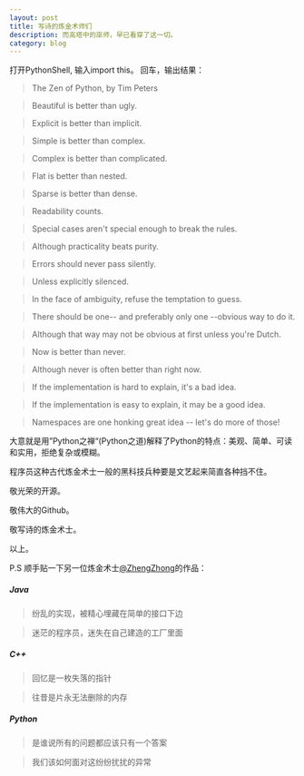 ```yaml
---
layout: post
title: 写诗的炼金术师们
description: 而高塔中的巫师，早已看穿了这一切。
category: blog
---
```


打开PythonShell, 输入import this。 回车，输出结果：

>The Zen of Python, by Tim Peters

>Beautiful is better than ugly.

>Explicit is better than implicit.

>Simple is better than complex.

>Complex is better than complicated.

>Flat is better than nested.

>Sparse is better than dense.

>Readability counts.

>Special cases aren't special enough to break the rules.

>Although practicality beats purity.

>Errors should never pass silently.

>Unless explicitly silenced.

>In the face of ambiguity, refuse the temptation to guess.

>There should be one-- and preferably only one --obvious way to do it.

>Although that way may not be obvious at first unless you're Dutch.

>Now is better than never.

>Although never is often better than right now.

>If the implementation is hard to explain, it's a bad idea.

>If the implementation is easy to explain, it may be a good idea.

>Namespaces are one honking great idea -- let's do more of those!


大意就是用”Python之禅“(Python之道)解释了Python的特点：美观、简单、可读和实用，拒绝复杂或模糊。

程序员这种古代炼金术士一般的黑科技兵种要是文艺起来简直各种挡不住。

敬光荣的开源。

敬伟大的Github。

敬写诗的炼金术士。

以上。

P.S 顺手贴一下另一位炼金术士[@ZhengZhong](http://www.zhengzhong.net/blog/2014/04/18/poems-about-programming/)的作品：

##### Java

>纷乱的实现，被精心埋藏在简单的接口下边

>迷茫的程序员，迷失在自己建造的工厂里面

##### C++

>回忆是一枚失落的指针

>往昔是片永无法删除的内存

##### Python

>是谁说所有的问题都应该只有一个答案

>我们该如何面对这纷纷扰扰的异常